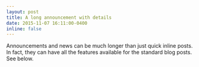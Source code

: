 ```yaml
---
layout: post
title: A long announcement with details
date: 2015-11-07 16:11:00-0400
inline: false
---
```


Announcements and news can be much longer than just quick inline posts. In fact, they can have all the features available for the standard blog posts. See below.